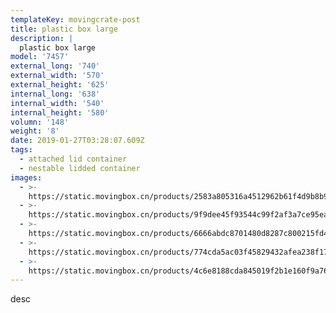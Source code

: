 ```yaml
---
templateKey: movingcrate-post
title: plastic box large
description: |
  plastic box large
model: '7457'
external_long: '740'
external_width: '570'
external_height: '625'
internal_long: '638'
internal_width: '540'
internal_height: '580'
volumn: '148'
weight: '8'
date: 2019-01-27T03:28:07.609Z
tags:
  - attached lid container
  - nestable lidded container
images:
  - >-
    https://static.movingbox.cn/products/2583a805316a4512962b61f4d9b8b9d9.jpg
  - >-
    https://static.movingbox.cn/products/9f9dee45f93544c99f2af3a7ce95eaa1.jpg
  - >-
    https://static.movingbox.cn/products/6666abdc8701480d8287c800215fd4ff.jpg
  - >-
    https://static.movingbox.cn/products/774cda5ac03f45829432afea238f17f3.jpg
  - >-
    https://static.movingbox.cn/products/4c6e8188cda845019f2b1e160f9a762f.jpg
---
```

desc
